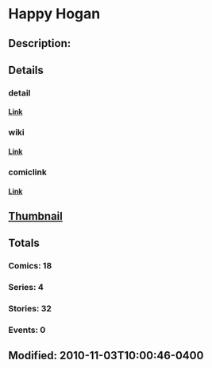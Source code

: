 # Happy Hogan
## Description: 
## Details
### detail
#### [Link](http://marvel.com/characters/2715/happy_hogan?utm_campaign=apiRef&utm_source=225578a89fc76f3d20fbffda5d17a88d)
### wiki
#### [Link](http://marvel.com/universe/Hogan,_Happy?utm_campaign=apiRef&utm_source=225578a89fc76f3d20fbffda5d17a88d)
### comiclink
#### [Link](http://marvel.com/comics/characters/1009348/happy_hogan?utm_campaign=apiRef&utm_source=225578a89fc76f3d20fbffda5d17a88d)
## [Thumbnail](http://i.annihil.us/u/prod/marvel/i/mg/8/50/4ce5a00362b2c.jpg)
## Totals
### Comics: 18
### Series: 4
### Stories: 32
### Events: 0
## Modified: 2010-11-03T10:00:46-0400
